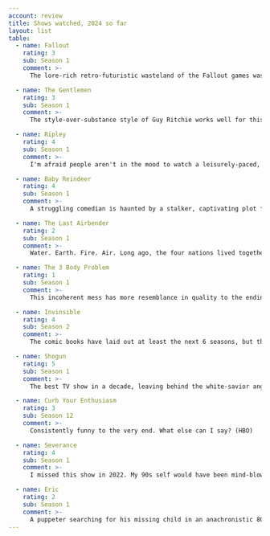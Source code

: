 ```yaml
---
account: review
title: Shows watched, 2024 so far
layout: list
table:
  - name: Fallout
    rating: 3
    sub: Season 1
    comment: >-
      The lore-rich retro-futuristic wasteland of the Fallout games was ready for TV (Amazon Prime)

  - name: The Gentlemen
    rating: 3
    sub: Season 1
    comment: >-
      The style-over-substance style of Guy Ritchie works well for this crime comedy (Netflix)

  - name: Ripley
    rating: 4
    sub: Season 1
    comment: >-
      I'm afraid people aren't in the mood to watch a leisurely-paced, black-and-white serial killer drama, but if you make it a hit, there's a tease for Season 2. John Malkovich, who played the character Ripley about 20 years ago, makes a cameo (Netflix)

  - name: Baby Reindeer
    rating: 4
    sub: Season 1
    comment: >-
      A struggling comedian is haunted by a stalker, captivating plot for a show, even when it loses steam by the middle episodes (Netflix)

  - name: The Last Airbender
    rating: 2
    sub: Season 1
    comment: >-
      Water. Earth. Fire. Air. Long ago, the four nations lived together in harmony, then everything changed when M. Night Shyamalan did a terrible film adaptation. This show is an improvement, but that's not saying a lot (Netflix)

  - name: The 3 Body Problem
    rating: 1
    sub: Season 1
    comment: >-
      This incoherent mess has more resemblance in quality to the ending of Game of Thrones than its beginning (Netflix)

  - name: Invinsible
    rating: 4
    sub: Season 2
    comment: >-
      The comic books have laid out at least the next 6 seasons, but this show isn't rushing it, and the result is impressive (Amazon Prime)

  - name: Shogun
    rating: 5
    sub: Season 1
    comment: >-
      The best TV show in a decade, leaving behind the white-savior angle of the 80s adaptation for a delicate game of 4D chess between waring factions. This season will be near-impossible to top, the book's material is already over (FX)

  - name: Curb Your Enthusiasm
    rating: 3
    sub: Season 12
    comment: >-
      Consistently funny to the very end. What else can I say? (HBO)

  - name: Severance
    rating: 4
    sub: Season 1
    comment: >-
      I missed this show in 2022. My 90s self would have been mind-blown watching John Turturro and Christophen Walken romantically involved (Apple TV)

  - name: Eric
    rating: 2
    sub: Season 1
    comment: >-
      A puppeter searching for his missing child in an anachronistic 80s New York City looked promising, but the "unreliable narrator" psychological drama made it a drag (Netflix)
---
```

